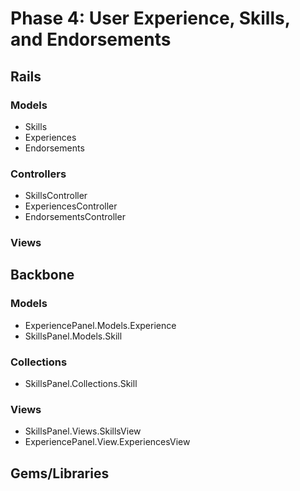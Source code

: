 # Phase 4: User Experience, Skills, and Endorsements

## Rails
### Models
* Skills
* Experiences
* Endorsements
### Controllers
* SkillsController
* ExperiencesController
* EndorsementsController
### Views

## Backbone
### Models
* ExperiencePanel.Models.Experience
* SkillsPanel.Models.Skill
### Collections
* SkillsPanel.Collections.Skill
### Views
* SkillsPanel.Views.SkillsView
* ExperiencePanel.View.ExperiencesView
## Gems/Libraries
